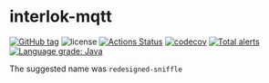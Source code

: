 # interlok-mqtt

[![GitHub tag](https://img.shields.io/github/tag/adaptris/interlok-mqtt.svg)](https://github.com/adaptris/interlok-mqtt/tags) ![license](https://img.shields.io/github/license/adaptris/interlok-mqtt.svg) [![Actions Status](https://github.com/adaptris/interlok-mqtt/actions/workflows/gradle-publish.yml/badge.svg)](https://github.com/adaptris/interlok-mqtt/actions) [![codecov](https://codecov.io/gh/adaptris/interlok-mqtt/branch/develop/graph/badge.svg)](https://codecov.io/gh/adaptris/interlok-mqtt) [![Total alerts](https://img.shields.io/lgtm/alerts/g/adaptris/interlok-mqtt.svg?logo=lgtm&logoWidth=18)](https://lgtm.com/projects/g/adaptris/interlok-mqtt/alerts/) [![Language grade: Java](https://img.shields.io/lgtm/grade/java/g/adaptris/interlok-mqtt.svg?logo=lgtm&logoWidth=18)](https://lgtm.com/projects/g/adaptris/interlok-mqtt/context:java)

The suggested name was `redesigned-sniffle`
